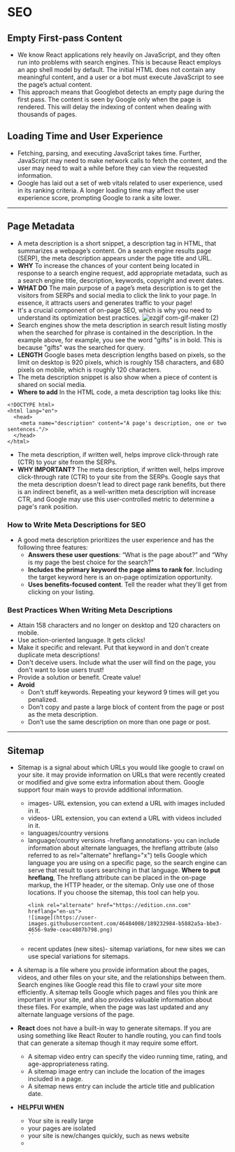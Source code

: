 # SEO

## Empty First-pass Content
- We know React applications rely heavily on JavaScript, and they often run into problems with search engines. This is because React employs an app shell model by default. The initial HTML does not contain any meaningful content, and a user or a bot must execute JavaScript to see the page’s actual content.
- This approach means that Googlebot detects an empty page during the first pass. The content is seen by Google only when the page is rendered. This will delay the indexing of content when dealing with thousands of pages.

## Loading Time and User Experience
- Fetching, parsing, and executing JavaScript takes time. Further, JavaScript may need to make network calls to fetch the content, and the user may need to wait a while before they can view the requested information.
- Google has laid out a set of web vitals related to user experience, used in its ranking criteria. A longer loading time may affect the user experience score, prompting Google to rank a site lower.

<hr />

## Page Metadata
- A meta description is a short snippet, a description tag in HTML, that summarizes a webpage’s content. On a search engine results page (SERP), the meta description appears under the page title and URL.
- **WHY** To increase the chances of your content being located in response to a search engine request, add appropriate metadata, such as a search engine title, description, keywords, copyright and event dates.
- **WHAT DO** The main purpose of a page’s meta description is to get the visitors from SERPs and social media to click the link to your page. In essence, it attracts users and generates traffic to your page! 
- It's a crucial component of on-page SEO, which is why you need to understand its optimization best practices.
![ezgif com-gif-maker (2)](https://user-images.githubusercontent.com/46484008/189190349-e0a3b2fa-d670-461c-a57b-0eaa54ef096f.png)
- Search engines show the meta description in search result listing mostly when the searched for phrase is contained in the description. In the example above, for example, you see the word "gifts" is in bold. This is because "gifts" was the searched for query.
- **LENGTH** Google bases meta description lengths based on pixels, so the limit on desktop is 920 pixels, which is roughly 158 characters, and 680 pixels on mobile, which is roughly 120 characters. 
- The meta description snippet is also show when a piece of content is shared on social media.
- **Where to add** In the HTML code, a meta description tag looks like this:
```
<!DOCTYPE html>
<html lang="en">
  <head>
    <meta name="description" content="A page's description, one or two sentences."/>
  </head>
</html>
```
- The meta description, if written well, helps improve click-through rate (CTR) to your site from the SERPs.
- **WHY IMPORTANT?** The meta description, if written well, helps improve click-through rate (CTR) to your site from the SERPs. Google says that the meta description doesn't lead to direct page rank benefits, but there is an indirect benefit, as a well-written meta description will increase CTR, and Google may use this user-controlled metric to determine a page's rank position.

### How to Write Meta Descriptions for SEO
- A good meta description prioritizes the user experience and has the following three features:
    - **Answers these user questions**: “What is the page about?” and “Why is my page the best choice for the search?" 
    - **Includes the primary keyword the page aims to rank for**. Including the target keyword here is an on-page optimization opportunity. 
    - **Uses benefits-focused content**. Tell the reader what they'll get from clicking on your listing.
### Best Practices When Writing Meta Descriptions
- Attain 158 characters and no longer on desktop and 120 characters on mobile.
- Use action-oriented language. It gets clicks!
- Make it specific and relevant. Put that keyword in and don't create duplicate meta descriptions!
- Don't deceive users. Include what the user will find on the page, you don't want to lose users trust!
- Provide a solution or benefit. Create value!
- **Avoid**
    - Don't stuff keywords. Repeating your keyword 9 times will get you penalized.
    - Don’t copy and paste a large block of content from the page or post as the meta description.
    - Don’t use the same description on more than one page or post.
 
 <hr />
 
## Sitemap
- Sitemap is a signal about which URLs you would like google to crawl on your site. it may provide information on URLs that were recently created or modified and give some extra information about them. Google support four main ways to provide additional information.
    - images- URL extension, you can extend a URL with images included in it.
    - videos- URL extension, you can extend a URL with videos included in it.
    - languages/country versions
    - language/country versions -hreflang annotations- you can include information about alternate languages, the hreflang attribute (also referred to as rel="alternate" hreflang="x") tells Google which language you are using on a specific page, so the search engine can serve that result to users searching in that language. **Where to put hreflang**, The hreflang attribute can be placed in the on-page markup, the HTTP header, or the sitemap. Only use one of those locations. If you choose the sitemap, this tool can help you.
      ```
      <link rel="alternate" href="https://edition.cnn.com" hreflang="en-us">
      ![image](https://user-images.githubusercontent.com/46484008/189232984-b5882a5a-bbe3-4656-9a9e-ceac4807b798.png)
      ``
    - recent updates (new sites)- sitemap variations, for new sites we can use special variations for sitemaps. 
      
    
- A sitemap is a file where you provide information about the pages, videos, and other files on your site, and the relationships between them. Search engines like Google read this file to crawl your site more efficiently. A sitemap tells Google which pages and files you think are important in your site, and also provides valuable information about these files. For example, when the page was last updated and any alternate language versions of the page.
- **React** does not have a built-in way to generate sitemaps. If you are using something like React Router to handle routing, you can find tools that can generate a sitemap though it may require some effort.
    - A sitemap video entry can specify the video running time, rating, and age-appropriateness rating.
    - A sitemap image entry can include the location of the images included in a page.
    - A sitemap news entry can include the article title and publication date.

- **HELPFUl WHEN** 
    - Your site is really large
    - your pages are isolated
    - your site is new/changes quickly, such as news website
    -  
